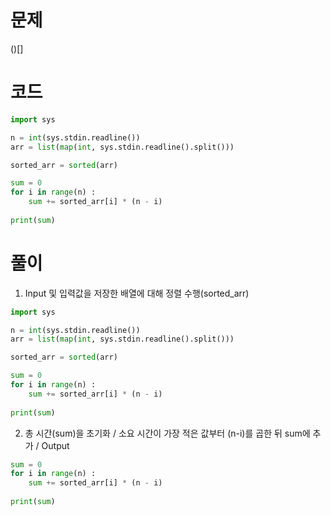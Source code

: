 # 문제
()[]

# 코드
```python
import sys

n = int(sys.stdin.readline())
arr = list(map(int, sys.stdin.readline().split()))

sorted_arr = sorted(arr)

sum = 0
for i in range(n) :
    sum += sorted_arr[i] * (n - i)
    
print(sum)
```

# 풀이
1. Input 및 입력값을 저장한 배열에 대해 정렬 수행(sorted_arr)  
```python
import sys

n = int(sys.stdin.readline())
arr = list(map(int, sys.stdin.readline().split()))

sorted_arr = sorted(arr)

sum = 0
for i in range(n) :
    sum += sorted_arr[i] * (n - i)
    
print(sum)
```

2. 총 시간(sum)을 초기화 / 소요 시간이 가장 적은 값부터 (n-i)를 곱한 뒤 sum에 추가 / Output
```python
sum = 0
for i in range(n) :
    sum += sorted_arr[i] * (n - i)
    
print(sum)
```
